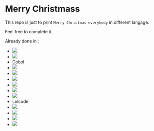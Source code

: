 # Merry Christmass

This repo is just to print `Merry Christmas everybody` in different langage.

Feel free to complete it.

Already done in :
- [![](https://img.shields.io/badge/-Bash-grey?style=plastic&logo=gnubash&logoColor=green)](https://doc.ubuntu-fr.org/bash "Bash")
- [![](https://img.shields.io/badge/-C-grey?style=plastic&logo=c&logoColor=lightblue)](https://devdocs.io/c/ "C")
- Cobol
- [![](https://img.shields.io/badge/-Dart-grey?style=plastic&logo=dart&logoColor=blue)](https://dart.dev/ "Dart")
- [![](https://img.shields.io/badge/-Go-grey?style=plastic&logo=go&logoColor=9cf)](https://go.dev/ "Go")
- [![](https://img.shields.io/badge/-Groovy-grey?style=plastic&logo=apachegroovy&logoColor=9cf)](http://www.groovy-lang.org/ "Groovy")
- [![](https://img.shields.io/badge/-Haskell-grey?style=plastic&logo=haskell&logoColor=blueviolet)](https://www.haskell.org/ "Haskell")
- [![](https://img.shields.io/badge/-Java-grey?style=plastic&logo=java)](https://www.java.com/ "java")
- [![](https://img.shields.io/badge/-JavaScript-grey?style=plastic&logo=javascript)](https://www.javascript.com/ "javascript")
- Lolcode
- [![](https://img.shields.io/badge/-Nim-grey?style=plastic&logo=nim&logoColor=yellow)](https://nim-lang.org/ "Nim")
- [![](https://img.shields.io/badge/-NodeJs-grey?style=plastic&logo=node.js&logoColor=green)](https://nodejs.org/en/ "Node JS")
- [![](https://img.shields.io/badge/-Python-grey?style=plastic&logo=python&logoColor=yellow)](https://www.python.org/ "Python")
- [![](https://img.shields.io/badge/-Rust-grey?style=plastic&logo=rust&logoColor=black)](https://www.rust-lang.org/fr "Rust")

